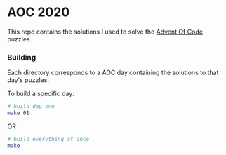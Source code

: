 # AOC 2020

This repo contains the solutions I used to solve the [Advent Of Code](https://adventofcode.com/2020) puzzles.

### Building
Each directory corresponds to a AOC day containing the solutions to that day's puzzles.

To build a specific day:

```sh
# build day one
make 01
```

OR

```sh
# build everything at once
make
```
